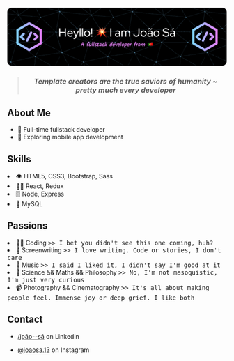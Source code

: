 ![Header](./resources/header.png)

> <h3 align="center"> <i> Template creators are the true saviors of humanity ~ pretty much every developer </i> </h3>



<h2>About Me</h2>
<ul>
<li>🌸 Full-time fullstack developer</li>
<li>📱 Exploring mobile app development</li>
<p></p>
</ul>

<h2>Skills</h2>
<li>👁️ HTML5, CSS3, Bootstrap, Sass</li>
<li>👨‍💻 React, Redux</li>
<li>🗄 Node, Express</li>
<li>💽 MySQL</li>

<h2>Passions</h2>
<li>👨‍💻 Coding        <tt> >> I bet you didn't see this one coming, huh? </tt> </li>
<li>📜 Screenwriting <tt> >> I love writing. Code or stories, I don't care </tt> </li>
<li>🎤 Music         <tt> >> I said I liked it, I didn't say I'm good at it </tt> </li>
<li>🔭 Science && Maths && Philosophy <tt> >> No, I'm not masoquistic, I'm just very curious </tt> </li>
<!--
<li>🧩 Puzzles and misteries <tt> >> You just discovered an easter egg! Thrilling, right? </tt> </li>
-->
<li>📹 Photography && Cinematography <tt> >> It's all about making people feel. Immense joy or deep grief. I like both </tt> </li>


<h2>Contact</h2>
<ul>
<li> 

[/joão--sá](https://www.linkedin.com/in/jo%C3%A3o--s%C3%A1/) on Linkedin
</li>
<li> 

[@joaosa.13](https://www.instagram.com/joaosa.13/) on Instagram
</li>

</ul>
